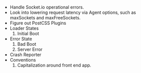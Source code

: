 - Handle Socket.io operational errors.
- Look into lowering request latency via Agent options, such as maxSockets and maxFreeSockets. 
- Figure out PostCSS Plugins
- Loader States
	1. Initial Boot 
-  Error State
	1. Bad Boot
	2. Server Error 
- Crash Reporter 
- Conventions
	1. Capitalization around front end app.
